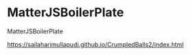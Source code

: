 # MatterJSBoilerPlate

MatterJSBoilerPlate

https://sailaharimullapudi.github.io/CrumpledBalls2/index.html

